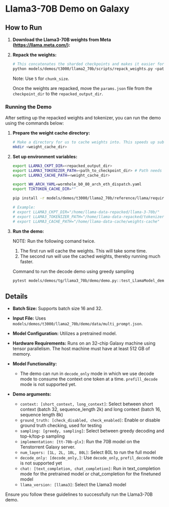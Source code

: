 # Llama3-70B Demo on Galaxy

## How to Run

1. **Download the Llama3-70B weights from Meta (https://llama.meta.com/):**

2. **Repack the weights:**
    ```bash
    # This concatenates the sharded checkpoints and makes it easier for us to load.
    python models/demos/t3000/llama2_70b/scripts/repack_weights.py <path_to_checkpoint_dir> <repacked_output_dir> <chunk_size>
    ```
    Note: Use `5` for `chunk_size`.

    Once the weights are repacked, move the `params.json` file from the `checkpoint_dir` to the `repacked_output_dir`.

### Running the Demo

After setting up the repacked weights and tokenizer, you can run the demo using the commands below:

1. **Prepare the weight cache directory:**
    ```bash
    # Make a directory for us to cache weights into. This speeds up subsequent runs.
    mkdir <weight_cache_dir>
    ```

2. **Set up environment variables:**
    ```bash
    export LLAMA3_CKPT_DIR=<repacked_output_dir>
    export LLAMA3_TOKENIZER_PATH=<path_to_checkpoint_dir> # Path needs to include the tokenizer.model file
    export LLAMA3_CACHE_PATH=<weight_cache_dir>

    export WH_ARCH_YAML=wormhole_b0_80_arch_eth_dispatch.yaml
    export TIKTOKEN_CACHE_DIR=""

    pip install -r models/demos/t3000/llama2_70b/reference/llama/requirements.txt

    # Example:
    # export LLAMA3_CKPT_DIR="/home/llama-data-repacked/llama-3-70b/"
    # export LLAMA3_TOKENIZER_PATH="/home/llama-data-repacked/tokenizer.model"
    # export LLAMA3_CACHE_PATH="/home/llama-data-cache/weights-cache"


    ```

3. **Run the demo:**

    NOTE: Run the following comand twice.
    1. The first run will cache the weights. This will take some time.
    2. The second run will use the cached weights, thereby running much faster.

    Command to run the decode demo using greedy sampling
    ```bash
    pytest models/demos/tg/llama3_70b/demo/demo.py::test_LlamaModel_demo[wormhole_b0-True-short_context-check_disabled-greedy-tt-70b-glx-80L-decode_only-text_completion-llama3-tg-4x8_grid]
    ```

## Details

- **Batch Size:** Supports batch size 16 and 32.
- **Input File:** Uses `models/demos/t3000/llama2_70b/demo/data/multi_prompt.json`.
- **Model Configuration:** Utilizes a pretrained model.
- **Hardware Requirements:** Runs on an 32-chip Galaxy machine using tensor parallelism. The host machine must have at least 512 GB of memory.
- **Model Functionality:**
    - The demo can run in `decode_only` mode in which we use decode mode to consume the context one token at a time. `prefill_decode` mode is not supported yet.

- **Demo arguments:**
    - `context: [short_context, long_context]`: Select between short context (batch 32, sequence_length 2k) and long context (batch 16, sequence length 8k)
    - `ground_truth: [check_disabled, check_enabled]`: Enable or disable ground truth checking, used for testing
    - `sampling: [greedy, sampling]`: Select between greedy decoding and top-k/top-p sampling
    - `implementation: [tt-70b-glx]`: Run the 70B model on the Tenstorrent Galaxy server.
    - `num_layers: [1L, 2L, 10L, 80L]`: Select 80L to run the full model
    - `decode_only: [decode_only,]`: Use `decode_only`, `prefil_decode` mode is not supported yet
    - `chat: [text_completion, chat_completion]`: Run in text_completion mode for the pretrained model or chat_completion for the finetuned model
    - `llama_version: [llama3]`: Select the Llama3 model

Ensure you follow these guidelines to successfully run the Llama3-70B demo.
